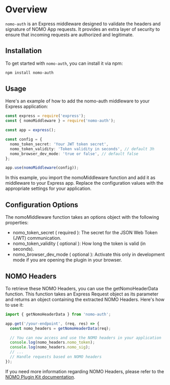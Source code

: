 # Overview

`nomo-auth` is an Express middleware designed to validate the headers and signature of NOMO App requests. It provides an extra layer of security to ensure that incoming requests are authorized and legitimate.

## Installation

To get started with `nomo-auth`, you can install it via npm:

```bash
npm install nomo-auth
```

## Usage

Here's an example of how to add the nomo-auth middleware to your Express application:

```typescript
const express = require('express');
const { nomoMiddleware } = require('nomo-auth');

const app = express();

const config = {
  nomo_token_secret: 'Your JWT token secret',
  nomo_token_validity: 'Token validity in seconds', // default 3h
  nomo_browser_dev_mode: 'true or false', // default false
};

app.use(nomoMiddleware(config));
```

In this example, you import the nomoMiddleware function and add it as middleware to your Express app. Replace the configuration values with the appropriate settings for your application.

## Configuration Options

The nomoMiddleware function takes an options object with the following properties:

- nomo_token_secret ( required ): The secret for the JSON Web Token (JWT) communication.
- nomo_token_validity ( optional ): How long the token is valid (in seconds).
- nomo_browser_dev_mode ( optional ): Activate this only in development mode if you are opening the plugin in your browser.

## NOMO Headers

To retrieve these NOMO Headers, you can use the getNomoHeaderData function. This function takes an Express Request object as its parameter and returns an object containing the extracted NOMO Headers. Here's how to use it:
```typescript
import { getNomoHeaderData } from 'nomo-auth';

app.get('/your-endpoint', (req, res) => {
  const nomo_headers = getNomoHeaderData(req);

  // You can now access and use the NOMO headers in your application
  console.log(nomo_headers.nomo_token);
  console.log(nomo_headers.nomo_sig);
  // ...
  // Handle requests based on NOMO headers
});
```

If you need more information regarding NOMO Headers, please refer to the [NOMO Plugin Kit documentation](https://github.com/nomo-app/nomo-plugin-kit/blob/main/api-docs/modules.md).